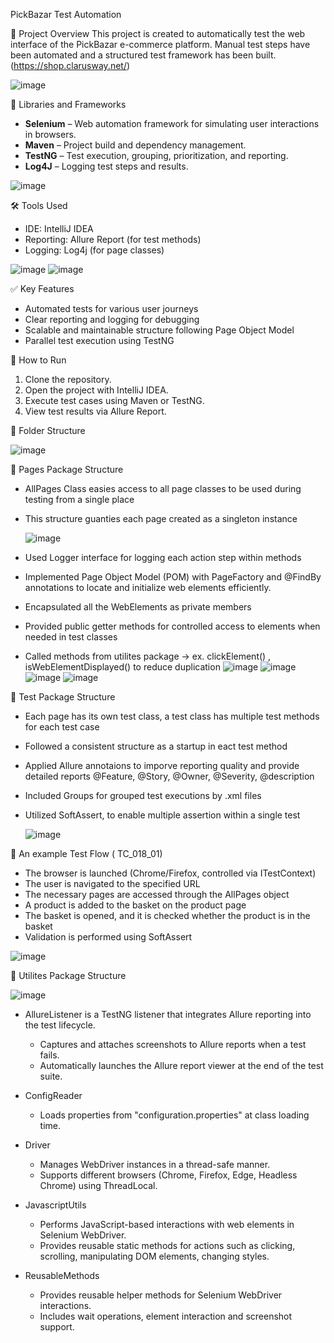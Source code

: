 PickBazar Test Automation

📌 Project Overview
This project is created to automatically test the web interface of the PickBazar e-commerce platform. Manual test steps have been automated and a structured test framework has been built. (https://shop.clarusway.net/)

![image](https://github.com/user-attachments/assets/ad2c9a70-0991-4321-9e8b-08db37cf4f70)


🧰 Libraries and Frameworks

- **Selenium** – Web automation framework for simulating user interactions in browsers.
- **Maven** – Project build and dependency management.
- **TestNG** – Test execution, grouping, prioritization, and reporting.
- **Log4J** – Logging test steps and results.

![image](https://github.com/user-attachments/assets/152d94c5-dc30-4c41-9c7c-0276013e5ade)

🛠 Tools Used

- IDE: IntelliJ IDEA
- Reporting: Allure Report (for test methods)
- Logging: Log4j (for page classes)

![image](https://github.com/user-attachments/assets/19cebbf7-7b99-489f-9899-d772c50636a9)
![image](https://github.com/user-attachments/assets/d68c2dfb-7f08-414a-9d33-dd3cd70373bb)

✅ Key Features

- Automated tests for various user journeys
- Clear reporting and logging for debugging
- Scalable and maintainable structure following Page Object Model
- Parallel test execution using TestNG

🚀 How to Run

1. Clone the repository.
2. Open the project with IntelliJ IDEA.
3. Execute test cases using Maven or TestNG.
4. View test results via Allure Report.


📄 Folder Structure

![image](https://github.com/user-attachments/assets/9c72c371-5995-4077-8541-6f00a2d4ed59)


📜 Pages Package Structure

- AllPages Class easies access to all page classes to be used during testing from a single place
- This structure guanties each page created as a singleton instance

  ![image](https://github.com/user-attachments/assets/5f5dccd3-b2ae-4421-a3be-b2aca2dafc9b)

- Used Logger interface for logging each action step within methods
- Implemented Page Object Model (POM) with PageFactory and @FindBy annotations to locate and initialize web elements efficiently.
- Encapsulated all the WebElements as private members
- Provided public getter methods for controlled access to elements when needed in test classes
- Called methods from utilites package -> ex. clickElement() , isWebElementDisplayed()  to reduce duplication
  ![image](https://github.com/user-attachments/assets/b9441555-fb0f-4b09-82ec-020e8f2e1ef4)
  ![image](https://github.com/user-attachments/assets/760f5ebb-e9a2-46dc-b7cc-27c8a8a9b93b)
  ![image](https://github.com/user-attachments/assets/d52d3f04-4d54-41cf-b6eb-db634aa3841e)
  ![image](https://github.com/user-attachments/assets/4f5da15b-0d69-4c4c-9a28-a6dbba402845)


📜 Test Package Structure

- Each page has its own test class, a test class has multiple test methods for each test case
- Followed a consistent structure as a startup in eact test method
- Applied Allure annotaions to imporve reporting quality and provide detailed reports
  @Feature, @Story, @Owner, @Severity, @description
- Included Groups for grouped test executions by .xml files
- Utilized SoftAssert, to enable multiple assertion within a single test

  ![image](https://github.com/user-attachments/assets/fe791725-d391-4a26-af99-072626aff10b)


📜 An example Test Flow  ( TC_018_01)

- The browser is launched (Chrome/Firefox, controlled via ITestContext)
- The user is navigated to the specified URL
- The necessary pages are accessed through the AllPages object
- A product is added to the basket on the product page
- The basket is opened, and it is checked whether the product is in the basket
- Validation is performed using SoftAssert

![image](https://github.com/user-attachments/assets/ca380005-f52f-403e-bf69-0a2aa4513cc3)



📜 Utilites Package Structure

![image](https://github.com/user-attachments/assets/383d2948-798e-4d4b-9756-a22fe3a15f8a)

- AllureListener is a TestNG listener that integrates Allure reporting into the test lifecycle.

    * Captures and attaches screenshots to Allure reports when a test fails.
    * Automatically launches the Allure report viewer at the end of the test suite.

- ConfigReader
    * Loads properties from "configuration.properties" at class loading time.

- Driver
    * Manages WebDriver instances in a thread-safe manner.
    * Supports different browsers (Chrome, Firefox, Edge, Headless Chrome) using ThreadLocal.

- JavascriptUtils
    * Performs JavaScript-based interactions with web elements in Selenium WebDriver.
    * Provides reusable static methods for actions such as clicking, scrolling, manipulating DOM elements, changing styles.

- ReusableMethods
    * Provides reusable helper methods for Selenium WebDriver interactions.
    * Includes wait operations, element interaction and screenshot support.






